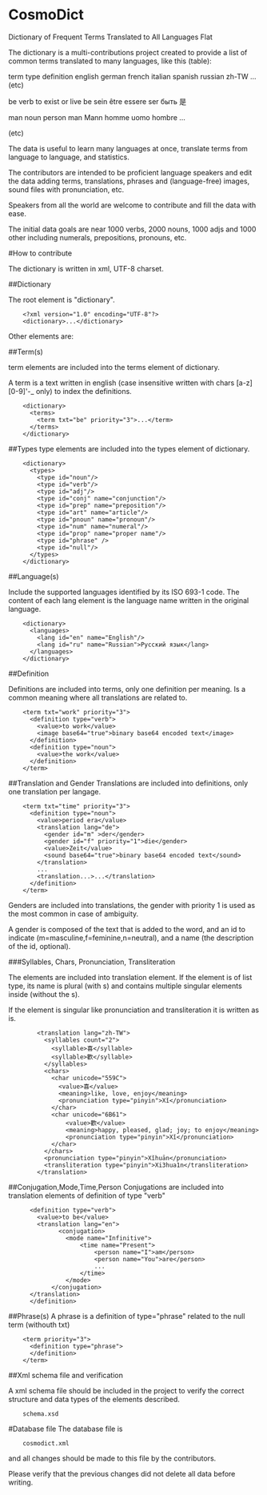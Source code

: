 # CosmoDict
Dictionary of Frequent Terms Translated to All Languages Flat

The dictionary is a multi-contributions project created to provide a list of common terms translated to many languages, like this (table):

term  type  definition          english german  french  italian spanish russian zh-TW ...(etc)

be    verb  to exist or live    be      sein    être    essere  ser     быть    是

man  noun  person              man     Mann    homme   uomo    hombre  ...

(etc)

The data is useful to learn many languages at once, translate terms from language to language, and statistics.

The contributors are intended to be proficient language speakers and edit the data adding terms, translations, phrases and (language-free) images, sound files with pronunciation, etc.

Speakers from all the world are welcome to contribute and fill the data with ease.

The initial data goals are near 1000 verbs, 2000 nouns, 1000 adjs and 1000 other including numerals, prepositions, pronouns, etc.


#How to contribute

The dictionary is written in xml, UTF-8 charset.

##Dictionary

The root element is "dictionary".
        
        <?xml version="1.0" encoding="UTF-8"?>
        <dictionary>...</dictionary>

Other elements are:

##Term(s)

term elements are included into the terms element of dictionary.

A term is a text written in english (case insensitive written with chars [a-z][0-9]'-_ only) to index the definitions. 

        <dictionary>
          <terms>
            <term txt="be" priority="3">...</term>
          </terms>
        </dictionary>

##Types
type elements are included into the types element of dictionary.

        <dictionary>
          <types>
            <type id="noun"/>
            <type id="verb"/>
            <type id="adj"/>
            <type id="conj" name="conjunction"/>
            <type id="prep" name="preposition"/>
            <type id="art" name="article"/>
            <type id="pnoun" name="pronoun"/>
            <type id="num" name="numeral"/>
            <type id="prop" name="proper name"/>
            <type id="phrase" />
            <type id="null"/>
          </types>
        </dictionary>

##Language(s)

Include the supported languages identified by its ISO 693-1 code.
The content of each lang element is the language name written in the original language.

        <dictionary>
          <languages>
            <lang id="en" name="English"/>
            <lang id="ru" name="Russian">Русский язык</lang>
          </languages>
        </dictionary>

##Definition

Definitions are included into terms, only one definition per meaning.
Is a common meaning where all translations are related to.

        <term txt="work" priority="3">
          <definition type="verb">
            <value>to work</value>
            <image base64="true">binary base64 encoded text</image>
          </definition>
          <definition type="noun">
            <value>the work</value>
          </definition>  
        </term>

##Translation and Gender
Translations are included into definitions, only one translation per langage.

        <term txt="time" priority="3">
          <definition type="noun">
            <value>period era</value>
            <translation lang="de">
              <gender id="m" >der</gender>
              <gender id="f" priority="1">die</gender>
              <value>Zeit</value>
              <sound base64="true">binary base64 encoded text</sound>
            </translation>
            ...
            <translation...>...</translation>
          </definition>
        </term>

Genders are included into translations, the gender with priority 1 is used as the most common in case of ambiguity.

A gender is composed of the text that is added to the word, and an id to indicate (m=masculine,f=feminine,n=neutral), and a name (the description of the id, optional).

###Syllables, Chars, Pronunciation, Transliteration

The elements are included into translation element. If the element is of list type, its name is plural (with s) and contains multiple singular elements inside (without the s).

If the element is singular like pronunciation and transliteration it is written as is.

            <translation lang="zh-TW">
              <syllables count="2">
                <syllable>喜</syllable>
                <syllable>歡</syllable>
              </syllables>
              <chars>
                <char unicode="559C">
                  <value>喜</value>
                  <meaning>like, love, enjoy</meaning>
                  <pronunciation type="pinyin">Xǐ</pronunciation>
                </char>
                <char unicode="6B61">
                    <value>歡</value>
                    <meaning>happy, pleased, glad; joy; to enjoy</meaning>
                    <pronunciation type="pinyin">Xǐ</pronunciation>
                </char>
              </chars>
              <pronunciation type="pinyin">Xǐhuān</pronunciation>
              <transliteration type="pinyin">Xi3hua1n</transliteration>
            </translation>


##Conjugation,Mode,Time,Person
Conjugations are included into translation elements of definition of type "verb"

          <definition type="verb">
            <value>to be</value>
            <translation lang="en">
		          <conjugation>
          			<mode name="Infinitive">
          				<time name="Present">
          					<person name="I">am</person>
          					<person name="You">are</person>
          					...
          				</time>
          			</mode>
          		</conjugation>
          </translation>
          </definition>
	
##Phrase(s)
A phrase is a definition of type="phrase" related to the null term (withouth txt)

        <term priority="3">
          <definition type="phrase">
          </definition>
        </term>

##Xml schema file and verification

A xml schema file should be included in the project to verify the correct structure and data types of the elements described.
        
        schema.xsd
        
#Database file
The database file is
        
        cosmodict.xml
        
and all changes should be made to this file by the contributors.

Please verify that the previous changes did not delete all data before writing.
